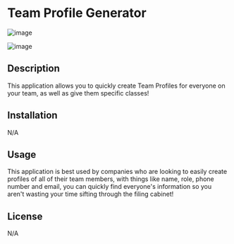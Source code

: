 <h1>Team Profile Generator</h1>

![image](https://user-images.githubusercontent.com/112674083/222074608-3f6a5f3a-0dfc-4df7-8989-91fcdbdb76c5.png)


![image](https://user-images.githubusercontent.com/112674083/222074836-6090da25-167f-4934-8e86-2f8a2658d88d.png)


<h2>Description</h2>
<p>This application allows you to quickly create Team Profiles for everyone on your team, as well as give them specific classes!</p>

<h2>Installation</h2>
<p>N/A</p>

<h2>Usage</h2>
<p>This application is best used by companies who are looking to easily create profiles of all of their team members, with things like name, role, phone number and email, you can quickly find everyone's information so you aren't wasting your time sifting through the filing cabinet!</p>

<h2>License</h2>
<p>N/A</p>
